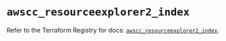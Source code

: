 # `awscc_resourceexplorer2_index`

Refer to the Terraform Registry for docs: [`awscc_resourceexplorer2_index`](https://registry.terraform.io/providers/hashicorp/awscc/0.70.0/docs/resources/resourceexplorer2_index).
